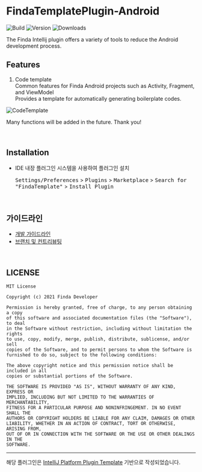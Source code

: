 # FindaTemplatePlugin-Android

![Build](https://github.com/FindaDeveloper/FindaTemplatePlugin-Android/workflows/Build/badge.svg) 
![Version](https://img.shields.io/jetbrains/plugin/v/16115-findatemplate) 
![Downloads](https://img.shields.io/jetbrains/plugin/d/16115-findatemplate)

<!-- Plugin description -->
The Finda Intellij plugin offers a variety of tools to reduce the Android development process.

## Features
1. Code template  
   Common features for Finda Android projects such as Activity, Fragment, and ViewModel  
   Provides a template for automatically generating boilerplate codes.

![CodeTemplate](https://user-images.githubusercontent.com/36754680/108012774-97698600-704d-11eb-9512-74393bc2003b.png)

Many functions will be added in the future.
Thank you!

<!-- Plugin description end -->

<br>

## Installation

- IDE 내장 플러그인 시스템을 사용하여 플러그인 설치
  
  <kbd>Settings/Preferences</kbd> > <kbd>Plugins</kbd> > <kbd>Marketplace</kbd> > <kbd>Search for "FindaTemplate"</kbd> >
  <kbd>Install Plugin</kbd>

<br>

## 가이드라인
* [개발 가이드라인](https://github.com/FindaDeveloper/FindaTemplatePlugin-Android/blob/main/DEVELOP.md)
* [브랜치 및 컨트리뷰팅](https://github.com/FindaDeveloper/FindaTemplatePlugin-Android/blob/main/CONTRIBUTING.md)

<br>

## LICENSE
```
MIT License

Copyright (c) 2021 Finda Developer

Permission is hereby granted, free of charge, to any person obtaining a copy
of this software and associated documentation files (the "Software"), to deal
in the Software without restriction, including without limitation the rights
to use, copy, modify, merge, publish, distribute, sublicense, and/or sell
copies of the Software, and to permit persons to whom the Software is
furnished to do so, subject to the following conditions:

The above copyright notice and this permission notice shall be included in all
copies or substantial portions of the Software.

THE SOFTWARE IS PROVIDED "AS IS", WITHOUT WARRANTY OF ANY KIND, EXPRESS OR
IMPLIED, INCLUDING BUT NOT LIMITED TO THE WARRANTIES OF MERCHANTABILITY,
FITNESS FOR A PARTICULAR PURPOSE AND NONINFRINGEMENT. IN NO EVENT SHALL THE
AUTHORS OR COPYRIGHT HOLDERS BE LIABLE FOR ANY CLAIM, DAMAGES OR OTHER
LIABILITY, WHETHER IN AN ACTION OF CONTRACT, TORT OR OTHERWISE, ARISING FROM,
OUT OF OR IN CONNECTION WITH THE SOFTWARE OR THE USE OR OTHER DEALINGS IN THE
SOFTWARE.
```

---
해당 플러그인은 [IntelliJ Platform Plugin Template](https://github.com/JetBrains/intellij-platform-plugin-template) 기반으로 작성되었습니다.

